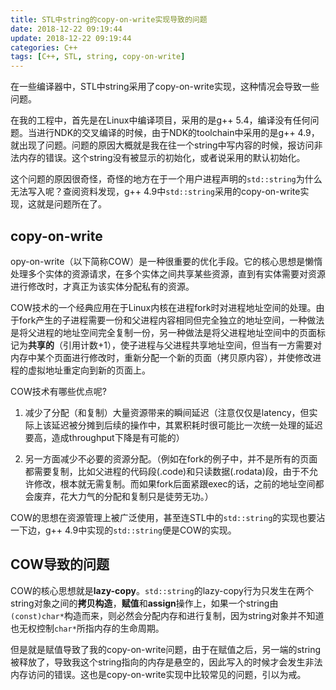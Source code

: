 ```yaml
---
title: STL中string的copy-on-write实现导致的问题
date: 2018-12-22 09:19:44
update: 2018-12-22 09:19:44
categories: C++
tags: [C++, STL, string, copy-on-write]
---
```


在一些编译器中，STL中string采用了copy-on-write实现，这种情况会导致一些问题。

<!--more-->

在我的工程中，首先是在Linux中编译项目，采用的是g++ 5.4，编译没有任何问题。当进行NDK的交叉编译的时候，由于NDK的toolchain中采用的是g++ 4.9，就出现了问题。问题的原因大概就是我在往一个string中写内容的时候，报访问非法内存的错误。这个string没有被显示的初始化，或者说采用的默认初始化。

这个问题的原因很奇怪，奇怪的地方在于一个用户进程声明的`std::string`为什么无法写入呢？查阅资料发现，g++ 4.9中`std::string`采用的copy-on-write实现，这就是问题所在了。

## copy-on-write

opy-on-write（以下简称COW）是一种很重要的优化手段。它的核心思想是懒惰处理多个实体的资源请求，在多个实体之间共享某些资源，直到有实体需要对资源进行修改时，才真正为该实体分配私有的资源。

COW技术的一个经典应用在于Linux内核在进程fork时对进程地址空间的处理。由于fork产生的子进程需要一份和父进程内容相同但完全独立的地址空间，一种做法是将父进程的地址空间完全复制一份，另一种做法是将父进程地址空间中的页面标记为**共享的**（引用计数+1），使子进程与父进程共享地址空间，但当有一方需要对内存中某个页面进行修改时，重新分配一个新的页面（拷贝原内容），并使修改进程的虚拟地址重定向到新的页面上。

COW技术有哪些优点呢?

1. 减少了分配（和复制）大量资源带来的瞬间延迟（注意仅仅是latency，但实际上该延迟被分摊到后续的操作中，其累积耗时很可能比一次统一处理的延迟要高，造成throughput下降是有可能的）

2. 另一方面减少不必要的资源分配。（例如在fork的例子中，并不是所有的页面都需要复制，比如父进程的代码段(.code)和只读数据(.rodata)段，由于不允许修改，根本就无需复制。而如果fork后面紧跟exec的话，之前的地址空间都会废弃，花大力气的分配和复制只是徒劳无功。）

COW的思想在资源管理上被广泛使用，甚至连STL中的`std::string`的实现也要沾一下边，g++ 4.9中实现的`std::string`便是COW的实现。

## COW导致的问题

COW的核心思想就是**lazy-copy**。`std::string`的lazy-copy行为只发生在两个string对象之间的**拷贝构造**，**赋值**和**assign**操作上，如果一个string由`(const)char*`构造而来，则必然会分配内存和进行复制，因为string对象并不知道也无权控制`char*`所指内存的生命周期。

但是就是赋值导致了我的copy-on-write问题，由于在赋值之后，另一端的string被释放了，导致我这个string指向的内存是悬空的，因此写入的时候才会发生非法内存访问的错误。这也是copy-on-write实现中比较常见的问题，引以为戒。
